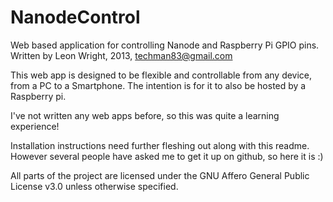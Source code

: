 NanodeControl
=============

Web based application for controlling Nanode and Raspberry Pi GPIO pins. Written 
by Leon Wright, 2013, techman83@gmail.com

This web app is designed to be flexible and controllable from any device, from a 
PC to a Smartphone. The intention is for it to also be hosted by a Raspberry pi.

I've not written any web apps before, so this was quite a learning experience!

Installation instructions need further fleshing out along with this readme. However 
several people have asked me to get it up on github, so here it is :)

All parts of the project are licensed under the GNU Affero General Public License 
v3.0 unless otherwise specified.
